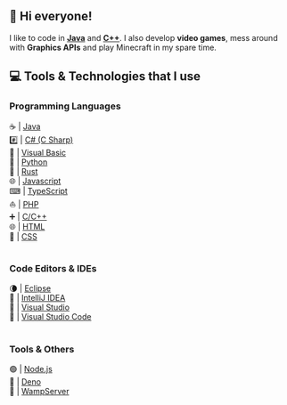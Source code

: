 ## **👋 Hi everyone!**
I like to code in **[Java](https://www.java.com/en/)** and **[C++](https://www.cplusplus.com/)**.
I also develop **video games**, mess around with **Graphics APIs** and play Minecraft in my spare time.

## **💻 Tools & Technologies that I use**
### __Programming Languages__
☕ | [Java](https://www.java.com/en/)<br>
#️⃣ | [C# (C Sharp)](https://dotnet.microsoft.com/en-us/languages/csharp/)<br>
🎨 | [Visual Basic](https://docs.microsoft.com/en-us/dotnet/visual-basic/)<br>
🐍 | [Python](https://python.org/)<br>
🦀 | [Rust](https://www.rust-lang.org/)<br>
🌐 | [Javascript](https://www.javascript.com/)<br>
⌨ | [TypeScript](https://www.typescriptlang.org/)<br>
⛵ | [PHP](https://www.php.net/)<br>
➕ | [C/C++](https://www.cplusplus.com/)<br>
🌐 | [HTML](https://developer.mozilla.org/en-US/docs/Web/HTML)<br>
🎨 | [CSS](https://en.wikipedia.org/wiki/CSS)<br>
<br/>
### __Code Editors & IDEs__
🌘 | [Eclipse](https://www.eclipse.org/)<br>
🧠 | [IntelliJ IDEA](https://www.jetbrains.com/idea/)<br>
🔀 | [Visual Studio](https://visualstudio.microsoft.com/)<br>
🔀 | [Visual Studio Code](https://code.visualstudio.com/)<br>
<br/>
### __Tools & Others__
🟢 | [Node.js](https://nodejs.org/en/)<br>
🦕 | [Deno](https://deno.land/)<br>
🔌 | [WampServer](https://www.wampserver.com/en/)<br>
